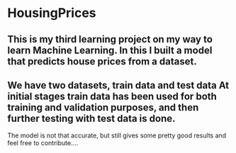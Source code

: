 # HousingPrices
This is my third learning project on my way to learn Machine Learning.
In this I built a model that predicts house prices from a dataset.
-------------------------------------------------------------------------------------------------
We have two datasets, 
 train data and test data 
At initial stages train data has been used for both training and validation purposes, and then further testing with test data is done.
--------------------------------------------------------------------------------------------
The model is not that accurate, but still gives some pretty good results and feel free to contribute....
